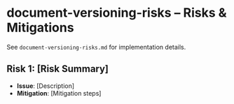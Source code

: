 # document-versioning-risks – Risks & Mitigations

See `document-versioning-risks.md` for implementation details.

## Risk 1: [Risk Summary]
- **Issue**: [Description]
- **Mitigation**: [Mitigation steps]